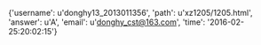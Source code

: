 {'username': u'donghy13_2013011356', 'path': u'xz1205/1205.html', 'answer': u'A', 'email': u'donghy_cst@163.com', 'time': '2016-02-25:20:02:15'}